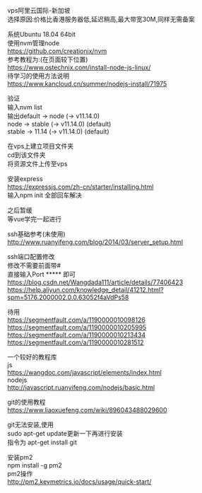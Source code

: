vps阿里云国际-新加坡  
选择原因:价格比香港服务器低,延迟稍高,最大带宽30M,同样无需备案  
  
系统Ubuntu 18.04 64bit  
使用nvm管理node  
https://github.com/creationix/nvm  
参考教程为:(在页面较下位置)  
https://www.ostechnix.com/install-node-js-linux/  
待学习的使用方法说明  
https://www.kancloud.cn/summer/nodejs-install/71975  
  
验证  
输入nvm list  
输出default -> node (-> v11.14.0)  
node -> stable (-> v11.14.0) (default)  
stable -> 11.14 (-> v11.14.0) (default)  
  
在vps上建立项目文件夹  
cd到该文件夹  
将资源文件上传至vps  
  
安装express  
https://expressjs.com/zh-cn/starter/installing.html  
输入npm init 全部回车解决  
  
之后暂缓  
等vue学完一起进行  
  
  
ssh基础参考(未使用)  
http://www.ruanyifeng.com/blog/2014/03/server_setup.html  
  
ssh端口配置修改  
修改不需要前面带#  
直接输入Port \*\*\*\*\*   即可  
https://blog.csdn.net/Wangdada111/article/details/77406423  
https://help.aliyun.com/knowledge_detail/41212.html?spm=5176.2000002.0.0.63052f4aVdPs58  
  
待用  
https://segmentfault.com/a/1190000010098126  
https://segmentfault.com/a/1190000010205995  
https://segmentfault.com/a/1190000010213434  
https://segmentfault.com/a/1190000010281512  
  
一个较好的教程库  
js  
https://wangdoc.com/javascript/elements/index.html  
nodejs  
http://javascript.ruanyifeng.com/nodejs/basic.html  
  
git的使用教程  
https://www.liaoxuefeng.com/wiki/896043488029600  
  
git无法安装,使用  
sudo apt-get update更新一下再进行安装  
指令为  apt-get install git  
  
安装pm2  
npm install -g pm2  
pm2操作  
http://pm2.keymetrics.io/docs/usage/quick-start/  
